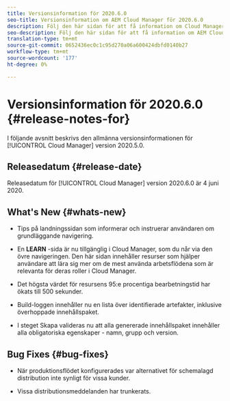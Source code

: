 ```yaml
---
title: Versionsinformation för 2020.6.0
seo-title: Versionsinformation om AEM Cloud Manager för 2020.6.0
description: Följ den här sidan för att få information om Cloud Manager version 2020.6.0
seo-description: Följ den här sidan för att få information om AEM Cloud Manager version 2020.6.0
translation-type: tm+mt
source-git-commit: 0652436ec0c1c95d270a06a600424dbfd0140b27
workflow-type: tm+mt
source-wordcount: '177'
ht-degree: 0%

---
```


# Versionsinformation för 2020.6.0 {#release-notes-for}

I följande avsnitt beskrivs den allmänna versionsinformationen för [!UICONTROL Cloud Manager] version 2020.5.0.

## Releasedatum {#release-date}

Releasedatum för [!UICONTROL Cloud Manager] version 2020.6.0 är 4 juni 2020.

## What&#39;s New {#whats-new}

* Tips på landningssidan som informerar och instruerar användaren om grundläggande navigering.

* En **LEARN** -sida är nu tillgänglig i Cloud Manager, som du når via den övre navigeringen. Den här sidan innehåller resurser som hjälper användare att lära sig mer om de mest använda arbetsflödena som är relevanta för deras roller i Cloud Manager.

* Det högsta värdet för resursens 95:e procentiga bearbetningstid har ökats till 500 sekunder.

* Build-loggen innehåller nu en lista över identifierade artefakter, inklusive överhoppade innehållspaket.

* I steget Skapa valideras nu att alla genererade innehållspaket innehåller alla obligatoriska egenskaper - namn, grupp och version.

## Bug Fixes {#bug-fixes}


* När produktionsflödet konfigurerades var alternativet för schemalagd distribution inte synligt för vissa kunder.

* Vissa distributionsmeddelanden har trunkerats.


